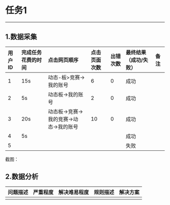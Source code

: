 # 任务1

---

## 1.数据采集

| 用户ID | 完成任务花费的时间 | 点击网页顺序 | 点击页面次数 | 出错次数 | 最终结果（成功/失败） | 备注 |
| :--- | :--- | :--- | :--- | :--- | :--- | :--- |
| 1 | 15s | 动态-板&gt;竞赛-&gt;我的账号 | 6 | 0 | 成功 |  |
| 2 | 5s | 动态板-&gt;我的账号 | 2 | 0 | 成功 |  |
| 3 | 20s | 动态板-&gt;竞赛-&gt;我的竞赛-&gt;动态-&gt;我的账号 | 10 | 0 | 成功 |  |
| 4 | 5s |  |  |  | 成功 |  |
| 5 |  |  |  |  | 失败 |  |

截图：

## 2.数据分析

| 问题描述 | 严重程度 | 解决难易程度 | 规则描述 | 解决方案 |
| :--- | :--- | :--- | :--- | :--- |
|  |  |  |  |  |



